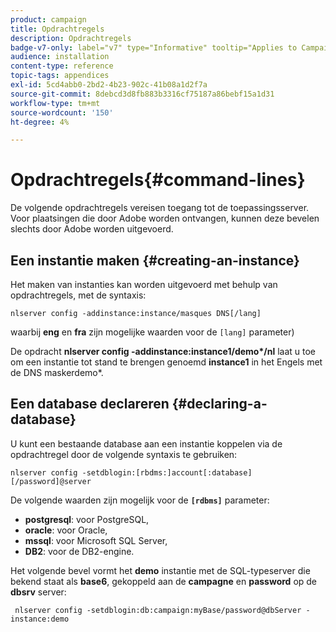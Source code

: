 ```yaml
---
product: campaign
title: Opdrachtregels
description: Opdrachtregels
badge-v7-only: label="v7" type="Informative" tooltip="Applies to Campaign Classic v7 only"
audience: installation
content-type: reference
topic-tags: appendices
exl-id: 5cd4abb0-2bd2-4b23-902c-41b08a1d2f7a
source-git-commit: 8debcd3d8fb883b3316cf75187a86bebf15a1d31
workflow-type: tm+mt
source-wordcount: '150'
ht-degree: 4%

---
```


# Opdrachtregels{#command-lines}



De volgende opdrachtregels vereisen toegang tot de toepassingsserver. Voor plaatsingen die door Adobe worden ontvangen, kunnen deze bevelen slechts door Adobe worden uitgevoerd.

## Een instantie maken {#creating-an-instance}

Het maken van instanties kan worden uitgevoerd met behulp van opdrachtregels, met de syntaxis:

```
nlserver config -addinstance:instance/masques DNS[/lang]
```

waarbij **eng** en **fra** zijn mogelijke waarden voor de `[lang]` parameter)

De opdracht **nlserver config -addinstance:instance1/demo&#42;/nl** laat u toe om een instantie tot stand te brengen genoemd **instance1** in het Engels met de DNS maskerdemo&#42;.

## Een database declareren {#declaring-a-database}

U kunt een bestaande database aan een instantie koppelen via de opdrachtregel door de volgende syntaxis te gebruiken:

```
nlserver config -setdblogin:[rbdms:]account[:database][/password]@server
```

De volgende waarden zijn mogelijk voor de **`[rdbms]`** parameter:

* **postgresql**: voor PostgreSQL,
* **oracle**: voor Oracle,
* **mssql**: voor Microsoft SQL Server,
* **DB2**: voor de DB2-engine.

Het volgende bevel vormt het **demo** instantie met de SQL-typeserver die bekend staat als **base6**, gekoppeld aan de **campagne** en **password** op de **dbsrv** server:

```
 nlserver config -setdblogin:db:campaign:myBase/password@dbServer -instance:demo
```
